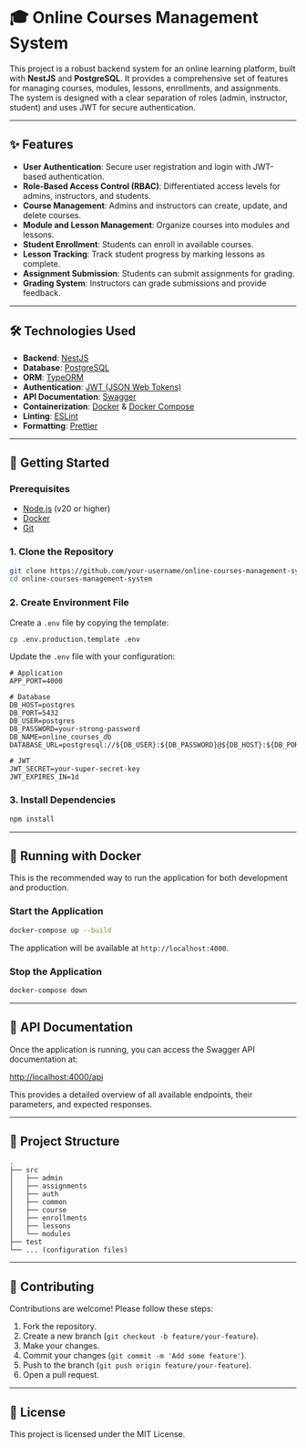 # 🎓 Online Courses Management System

This project is a robust backend system for an online learning platform, built with **NestJS** and **PostgreSQL**. It provides a comprehensive set of features for managing courses, modules, lessons, enrollments, and assignments. The system is designed with a clear separation of roles (admin, instructor, student) and uses JWT for secure authentication.

---

## ✨ Features

- **User Authentication**: Secure user registration and login with JWT-based authentication.
- **Role-Based Access Control (RBAC)**: Differentiated access levels for admins, instructors, and students.
- **Course Management**: Admins and instructors can create, update, and delete courses.
- **Module and Lesson Management**: Organize courses into modules and lessons.
- **Student Enrollment**: Students can enroll in available courses.
- **Lesson Tracking**: Track student progress by marking lessons as complete.
- **Assignment Submission**: Students can submit assignments for grading.
- **Grading System**: Instructors can grade submissions and provide feedback.

---

## 🛠️ Technologies Used

- **Backend**: [NestJS](https://nestjs.com/)
- **Database**: [PostgreSQL](https://www.postgresql.org/)
- **ORM**: [TypeORM](https://typeorm.io/)
- **Authentication**: [JWT (JSON Web Tokens)](https://jwt.io/)
- **API Documentation**: [Swagger](https://swagger.io/)
- **Containerization**: [Docker](https://www.docker.com/) & [Docker Compose](https://docs.docker.com/compose/)
- **Linting**: [ESLint](https://eslint.org/)
- **Formatting**: [Prettier](https://prettier.io/)

---

## 🚀 Getting Started

### Prerequisites

- [Node.js](https://nodejs.org/en/) (v20 or higher)
- [Docker](https://www.docker.com/get-started)
- [Git](https://git-scm.com/)

### 1. Clone the Repository

```bash
git clone https://github.com/your-username/online-courses-management-system.git
cd online-courses-management-system
```

### 2. Create Environment File

Create a `.env` file by copying the template:

```bash
cp .env.production.template .env
```

Update the `.env` file with your configuration:

```env
# Application
APP_PORT=4000

# Database
DB_HOST=postgres
DB_PORT=5432
DB_USER=postgres
DB_PASSWORD=your-strong-password
DB_NAME=online_courses_db
DATABASE_URL=postgresql://${DB_USER}:${DB_PASSWORD}@${DB_HOST}:${DB_PORT}/${DB_NAME}

# JWT
JWT_SECRET=your-super-secret-key
JWT_EXPIRES_IN=1d
```

### 3. Install Dependencies

```bash
npm install
```

---

## 🐳 Running with Docker

This is the recommended way to run the application for both development and production.

### Start the Application

```bash
docker-compose up --build
```

The application will be available at `http://localhost:4000`.

### Stop the Application

```bash
docker-compose down
```

---

## 📝 API Documentation

Once the application is running, you can access the Swagger API documentation at:

[http://localhost:4000/api](http://localhost:4000/api)

This provides a detailed overview of all available endpoints, their parameters, and expected responses.

---

## 📁 Project Structure

```
.
├── src
│   ├── admin
│   ├── assignments
│   ├── auth
│   ├── common
│   ├── course
│   ├── enrollments
│   ├── lessons
│   └── modules
├── test
└── ... (configuration files)
```

---

## 🤝 Contributing

Contributions are welcome! Please follow these steps:

1. Fork the repository.
2. Create a new branch (`git checkout -b feature/your-feature`).
3. Make your changes.
4. Commit your changes (`git commit -m 'Add some feature'`).
5. Push to the branch (`git push origin feature/your-feature`).
6. Open a pull request.

---

## 📄 License

This project is licensed under the MIT License.
